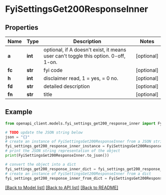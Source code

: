 # FyiSettingsGet200ResponseInner


## Properties

Name | Type | Description | Notes
------------ | ------------- | ------------- | -------------
**a** | **int** | optional, if A doesn&#39;t exist, it means user can&#39;t toggle this option. 0-off, 1-on. | [optional] 
**fc** | **str** | fyi code | [optional] 
**h** | **int** | disclaimer read, 1 &#x3D; yes, &#x3D; 0 no. | [optional] 
**fd** | **str** | detailed description | [optional] 
**fn** | **str** | title | [optional] 

## Example

```python
from openapi_client.models.fyi_settings_get200_response_inner import FyiSettingsGet200ResponseInner

# TODO update the JSON string below
json = "{}"
# create an instance of FyiSettingsGet200ResponseInner from a JSON string
fyi_settings_get200_response_inner_instance = FyiSettingsGet200ResponseInner.from_json(json)
# print the JSON string representation of the object
print(FyiSettingsGet200ResponseInner.to_json())

# convert the object into a dict
fyi_settings_get200_response_inner_dict = fyi_settings_get200_response_inner_instance.to_dict()
# create an instance of FyiSettingsGet200ResponseInner from a dict
fyi_settings_get200_response_inner_from_dict = FyiSettingsGet200ResponseInner.from_dict(fyi_settings_get200_response_inner_dict)
```
[[Back to Model list]](../README.md#documentation-for-models) [[Back to API list]](../README.md#documentation-for-api-endpoints) [[Back to README]](../README.md)


